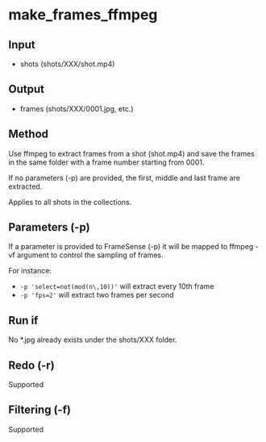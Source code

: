 # make_frames_ffmpeg

## Input

* shots (shots/XXX/shot.mp4)

## Output

* frames (shots/XXX/0001.jpg, etc.)

## Method

Use ffmpeg to extract frames
from a shot (shot.mp4)
and save the frames in the same folder
with a frame number starting from 0001. 

If no parameters (-p) are provided,
the first, middle and last frame are extracted.

Applies to all shots in the collections.

## Parameters (-p)

If a parameter is provided to FrameSense (-p)
it will be mapped to ffmpeg -vf argument
to control the sampling of frames.

For instance:
* `-p 'select=not(mod(n\,10))'` will extract every 10th frame
* `-p 'fps=2'` will extract two frames per second

## Run if

No *.jpg already exists under the shots/XXX folder.

## Redo (-r)

Supported

## Filtering (-f)

Supported

